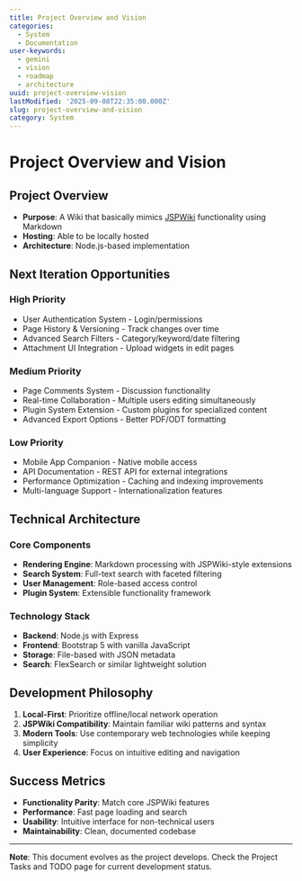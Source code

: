 ```yaml
---
title: Project Overview and Vision
categories:
  - System
  - Documentation
user-keywords:
  - gemini
  - vision
  - roadmap
  - architecture
uuid: project-overview-vision
lastModified: '2025-09-08T22:35:00.000Z'
slug: project-overview-and-vision
category: System
---
```


# Project Overview and Vision

## Project Overview

* **Purpose**: A Wiki that basically mimics [JSPWiki](https://github.com/apache/jspwiki) functionality using Markdown
* **Hosting**: Able to be locally hosted
* **Architecture**: Node.js-based implementation

## Next Iteration Opportunities

### High Priority

* User Authentication System - Login/permissions
* Page History & Versioning - Track changes over time
* Advanced Search Filters - Category/keyword/date filtering
* Attachment UI Integration - Upload widgets in edit pages

### Medium Priority

* Page Comments System - Discussion functionality
* Real-time Collaboration - Multiple users editing simultaneously
* Plugin System Extension - Custom plugins for specialized content
* Advanced Export Options - Better PDF/ODT formatting

### Low Priority

* Mobile App Companion - Native mobile access
* API Documentation - REST API for external integrations
* Performance Optimization - Caching and indexing improvements
* Multi-language Support - Internationalization features

## Technical Architecture

### Core Components
- **Rendering Engine**: Markdown processing with JSPWiki-style extensions
- **Search System**: Full-text search with faceted filtering
- **User Management**: Role-based access control
- **Plugin System**: Extensible functionality framework

### Technology Stack
- **Backend**: Node.js with Express
- **Frontend**: Bootstrap 5 with vanilla JavaScript
- **Storage**: File-based with JSON metadata
- **Search**: FlexSearch or similar lightweight solution

## Development Philosophy

1. **Local-First**: Prioritize offline/local network operation
2. **JSPWiki Compatibility**: Maintain familiar wiki patterns and syntax
3. **Modern Tools**: Use contemporary web technologies while keeping simplicity
4. **User Experience**: Focus on intuitive editing and navigation

## Success Metrics

- **Functionality Parity**: Match core JSPWiki features
- **Performance**: Fast page loading and search
- **Usability**: Intuitive interface for non-technical users
- **Maintainability**: Clean, documented codebase

---

**Note**: This document evolves as the project develops. Check the Project Tasks and TODO page for current development status.
